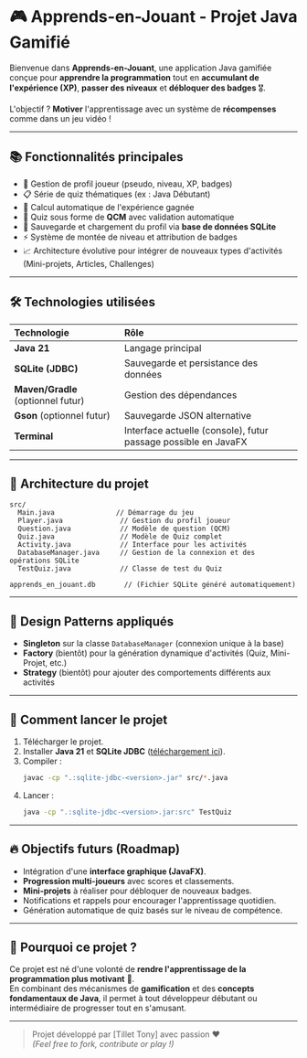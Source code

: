 # 🎮 Apprends-en-Jouant - Projet Java Gamifié

Bienvenue dans **Apprends-en-Jouant**, une application Java gamifiée conçue pour **apprendre la programmation** tout en **accumulant de l'expérience (XP)**, **passer des niveaux** et **débloquer des badges** 🎖️.

L'objectif ? **Motiver** l'apprentissage avec un système de **récompenses** comme dans un jeu vidéo !

---

## 📚 Fonctionnalités principales

- 👤 Gestion de profil joueur (pseudo, niveau, XP, badges)
- 📋 Série de quiz thématiques (ex : Java Débutant)
- 🎯 Calcul automatique de l'expérience gagnée
- 🧠 Quiz sous forme de **QCM** avec validation automatique
- 💾 Sauvegarde et chargement du profil via **base de données SQLite**
- ⚡ Système de montée de niveau et attribution de badges
- 📈 Architecture évolutive pour intégrer de nouveaux types d'activités (Mini-projets, Articles, Challenges)

---

## 🛠️ Technologies utilisées

| Technologie | Rôle |
|:---|:---|
| **Java 21** | Langage principal |
| **SQLite (JDBC)** | Sauvegarde et persistance des données |
| **Maven/Gradle** (optionnel futur) | Gestion des dépendances |
| **Gson** (optionnel futur) | Sauvegarde JSON alternative |
| **Terminal** | Interface actuelle (console), futur passage possible en JavaFX |

---

## 🏩 Architecture du projet

```
src/
  Main.java               // Démarrage du jeu
  Player.java              // Gestion du profil joueur
  Question.java            // Modèle de question (QCM)
  Quiz.java                // Modèle de Quiz complet
  Activity.java            // Interface pour les activités
  DatabaseManager.java     // Gestion de la connexion et des opérations SQLite
  TestQuiz.java            // Classe de test du Quiz

apprends_en_jouant.db       // (Fichier SQLite généré automatiquement)
```

---

## 🧱 Design Patterns appliqués

- **Singleton** sur la classe `DatabaseManager` (connexion unique à la base)
- **Factory** (bientôt) pour la génération dynamique d'activités (Quiz, Mini-Projet, etc.)
- **Strategy** (bientôt) pour ajouter des comportements différents aux activités

---

## 🚀 Comment lancer le projet

1. Télécharger le projet.
2. Installer **Java 21** et **SQLite JDBC** ([téléchargement ici](https://mvnrepository.com/artifact/org.xerial/sqlite-jdbc)).
3. Compiler :
   ```bash
   javac -cp ".:sqlite-jdbc-<version>.jar" src/*.java
   ```
4. Lancer :
   ```bash
   java -cp ".:sqlite-jdbc-<version>.jar:src" TestQuiz
   ```

---

## 🔥 Objectifs futurs (Roadmap)

- Intégration d'une **interface graphique (JavaFX)**.
- **Progression multi-joueurs** avec scores et classements.
- **Mini-projets** à réaliser pour débloquer de nouveaux badges.
- Notifications et rappels pour encourager l'apprentissage quotidien.
- Génération automatique de quiz basés sur le niveau de compétence.

---

## 📣 Pourquoi ce projet ?

Ce projet est né d'une volonté de **rendre l'apprentissage de la programmation plus motivant** 🎯.  
En combinant des mécanismes de **gamification** et des **concepts fondamentaux de Java**, il permet à tout développeur débutant ou intermédiaire de progresser tout en s'amusant.

---

> Projet développé par [Tillet Tony] avec passion ❤️  
> *(Feel free to fork, contribute or play !)*

